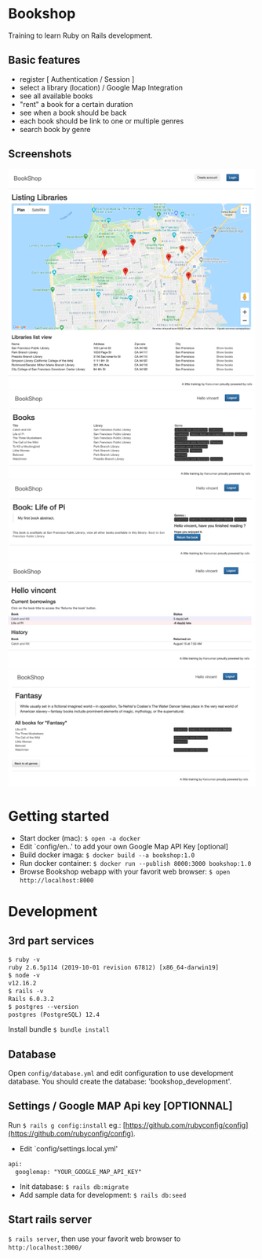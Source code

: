 # Bookshop
Training to learn Ruby on Rails development.

## Basic features
- register [ Authentication / Session ]
- select a library (location) / Google Map Integration
- see all available books
- "rent" a book for a certain duration
- see when a book should be back
- each book should be link to one or multiple genres
- search book by genre

## Screenshots
![libraries](https://raw.githubusercontent.com/karouman/bookshop/master/screenshots/libraries.png)
![books](https://raw.githubusercontent.com/karouman/bookshop/master/screenshots/books.png)
![book](https://raw.githubusercontent.com/karouman/bookshop/master/screenshots/book.png)
![user](https://raw.githubusercontent.com/karouman/bookshop/master/screenshots/user.png)
![genre](https://raw.githubusercontent.com/karouman/bookshop/master/screenshots/genre.png)

# Getting started
- Start docker (mac): `$ open -a docker`
- Edit `config/en..' to add your own Google Map API Key [optional]
- Build docker imaga: `$ docker build --a bookshop:1.0`
- Run docker container: `$ docker run --publish 8000:3000 bookshop:1.0`
- Browse Bookshop webapp with your favorit web browser: `$ open http://localhost:8000`

# Development
## 3rd part services
```shell
$ ruby -v
ruby 2.6.5p114 (2019-10-01 revision 67812) [x86_64-darwin19]
$ node -v
v12.16.2
$ rails -v
Rails 6.0.3.2
$ postgres --version
postgres (PostgreSQL) 12.4
```

Install bundle `$ bundle install`

## Database
Open `config/database.yml` and edit configuration to use development database. You should create the database: 'bookshop_development'.

## Settings / Google MAP Api key [OPTIONNAL]
Run `$ rails g config:install` eg.: [https://github.com/rubyconfig/config](https://github.com/rubyconfig/config).

- Edit `config/settings.local.yml'
```
api:
  googlemap: "YOUR_GOOGLE_MAP_API_KEY"
```

- Init database: `$ rails db:migrate`
- Add sample data for development: `$ rails db:seed`

## Start rails server
`$ rails server`, then use your favorit web browser to `http:/localhost:3000/`
